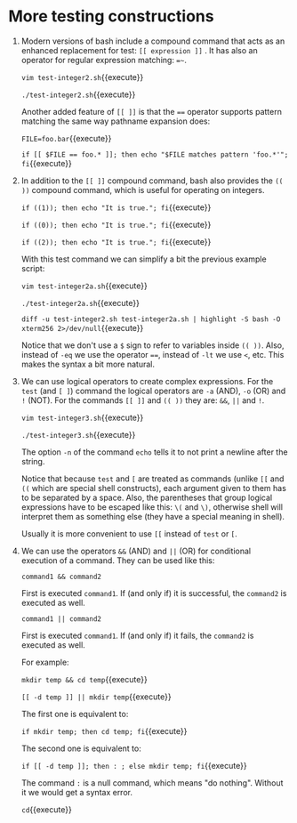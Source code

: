 # More testing constructions

1. Modern versions of bash include a compound command that acts as an
   enhanced replacement for test: `[[ expression ]]` . It has also an
   operator for regular expression matching: `=~`.

   `vim test-integer2.sh`{{execute}}

   `./test-integer2.sh`{{execute}}
   
   Another added feature of `[[ ]]` is that the `==` operator supports
   pattern matching the same way pathname expansion does:
   
   `FILE=foo.bar`{{execute}}
   
   `if [[ $FILE == foo.* ]]; then echo "$FILE matches pattern 'foo.*'"; fi`{{execute}}
   
2. In addition to the `[[ ]]` compound command, bash also provides the
   `(( ))` compound command, which is useful for operating on integers.
   
   `if ((1)); then echo "It is true."; fi`{{execute}}
   
   `if ((0)); then echo "It is true."; fi`{{execute}}

   `if ((2)); then echo "It is true."; fi`{{execute}}
   
   With this test command we can simplify a bit the previous example
   script:
   
   `vim test-integer2a.sh`{{execute}}

   `./test-integer2a.sh`{{execute}}
   
   `diff -u test-integer2.sh test-integer2a.sh | highlight -S bash -O xterm256 2>/dev/null`{{execute}}
   
   Notice that we don't use a `$` sign to refer to variables inside
   `(( ))`. Also, instead of `-eq` we use the operator `==`, instead
   of `-lt` we use `<`, etc. This makes the syntax a bit more natural.

3. We can use logical operators to create complex expressions. For the
   `test` (and `[ ]`) command the logical operators are `-a` (AND),
   `-o` (OR) and `!` (NOT). For the commands `[[ ]]` and `(( ))` they
   are: `&&`, `||` and `!`.

   `vim test-integer3.sh`{{execute}}

   `./test-integer3.sh`{{execute}}
   
   The option `-n` of the command `echo` tells it to not print a
   newline after the string.
   
   Notice that because `test` and `[` are treated as commands (unlike
   `[[` and `((` which are special shell constructs), each argument
   given to them has to be separated by a space. Also, the parentheses
   that group logical expressions have to be escaped like this: `\(`
   and `\)`, otherwise shell will interpret them as something else
   (they have a special meaning in shell).
   
   Usually it is more convenient to use `[[` instead of `test` or `[`.
   
4. We can use the operators `&&` (AND) and `||` (OR) for conditional
   execution of a command. They can be used like this:
   
   `command1 && command2`
   
   First is executed `command1`. If (and only if) it is successful,
   the `command2` is executed as well.
   
   `command1 || command2`
   
   First is executed `command1`. If (and only if) it fails, the
   `command2` is executed as well.
   
   For example:
   
   `mkdir temp && cd temp`{{execute}}
   
   `[[ -d temp ]] || mkdir temp`{{execute}}

   The first one is equivalent to:
   
   `if mkdir temp; then cd temp; fi`{{execute}}
   
   The second one is equivalent to:
   
   `if [[ -d temp ]]; then : ; else mkdir temp; fi`{{execute}}
   
   The command `:` is a null command, which means "do
   nothing". Without it we would get a syntax error.

   `cd`{{execute}}
